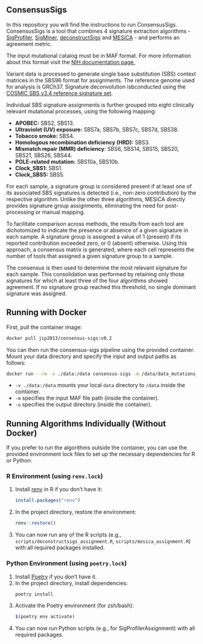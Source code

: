 ## ConsensusSigs

In this repository you will find the instructions to run ConsensusSigs. ConsensusSigs is a tool that combines 4 signature extraction algorithms - [SigProfiler](https://github.com/AlexandrovLab/SigProfilerAssignment), [SigMiner](https://github.com/ShixiangWang/sigminer), [deconstructSigs](https://github.com/raerose01/deconstructSigs) and [MESiCA](https://github.com/Adarya/MESiCA) - and performs an agreement metric.

The input mutational catalog must be in MAF format. For more information about this format visit the [NIH documentation page.](https://docs.gdc.cancer.gov/Data/File_Formats/MAF_Format/)

Variant data is processed to generate single base substitution (SBS) context matrices in the SBS96 format for assignments. The reference genome used for analysis is GRCh37. Signature deconvolution isbconducted using the [COSMIC SBS v3.4 reference signature set](https://cancer.sanger.ac.uk/signatures/sbs/).

Individual SBS signature assignments is further grouped into eight clinically relevant mutational processes, using the following mapping:

-   **APOBEC:** SBS2, SBS13.
-   **Ultraviolet (UV) exposure:** SBS7a, SBS7b, SBS7c, SBS7d, SBS38.
-   **Tobacco smoke:** SBS4.
-   **Homologous recombination deficiency (HRD):** SBS3.
-   **Mismatch repair (MMR) deficiency**: SBS6, SBS14, SBS15, SBS20, SBS21, SBS26, SBS44.
-   **POLE-related mutation:** SBS10a, SBS10b.
-   **Clock_SBS1:** SBS1.
-   **Clock_SBS5:** SBS5.

For each sample, a signature group is considered present if at least one of its associated SBS signatures is detected (i.e., non-zero contribution) by the respective algorithm. Unlike the other three algorithms, MESiCA directly provides signature group assignments, eliminating the need for post-processing or manual mapping.

To facilitate comparison across methods, the results from each tool are dichotomized to indicate the presence or absence of a given signature in each sample. A signature group is assigned a value of 1 (present) if its reported contribution exceeded zero, or 0 (absent) otherwise. Using this approach, a consensus matrix is generated, where each cell represents the number of tools that assigned a given signature group to a sample.

The consensus is then used to determine the most relevant signature for each sample. This consolidation was performed by retaining only those signatures for which at least three of the four algorithms showed agreement. If no signature group reached this threshold, no single dominant signature was assigned.

## Running with Docker

First, pull the container image:

```sh
docker pull jip2013/consensus-sigs:v0.2
```

You can then run the consensus-sigs pipeline using the provided container. Mount your data directory and specify the input and output paths as follows:

```sh
docker run --rm -v ./data:/data consensus-sigs -m /data/data_mutations_extended.txt -o /data
```

- `-v ./data:/data` mounts your local `data` directory to `/data` inside the container.
- `-m` specifies the input MAF file path (inside the container).
- `-o` specifies the output directory (inside the container).

## Running Algorithms Individually (Without Docker)

If you prefer to run the algorithms outside the container, you can use the provided environment lock files to set up the necessary dependencies for R or Python:

### R Environment (using `renv.lock`)

1. Install [renv](https://rstudio.github.io/renv/) in R if you don’t have it:
   ```r
   install.packages("renv")
   ```
2. In the project directory, restore the environment:
   ```r
   renv::restore()
   ```
3. You can now run any of the R scripts (e.g., `scripts/deconstructsigs_assignment.R`, `scripts/mesica_assignment.R`) with all required packages installed.

### Python Environment (using `poetry.lock`)

1. Install [Poetry](https://python-poetry.org/docs/#installation) if you don’t have it.
2. In the project directory, install dependencies:
   ```sh
   poetry install
   ```
3. Activate the Poetry environment (for zsh/bash):
   ```sh
   $(poetry env activate)
   ```
4. You can now run Python scripts (e.g., for SigProfilerAssignment) with all required packages.
